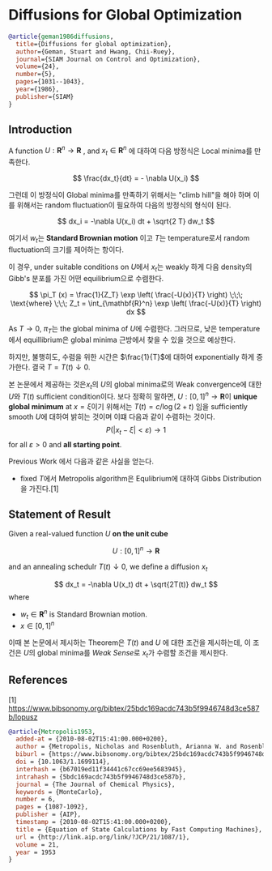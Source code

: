 Diffusions for Global Optimization
====
~~~bibtex
@article{geman1986diffusions,
  title={Diffusions for global optimization},
  author={Geman, Stuart and Hwang, Chii-Ruey},
  journal={SIAM Journal on Control and Optimization},
  volume={24},
  number={5},
  pages={1031--1043},
  year={1986},
  publisher={SIAM}
}
~~~

## Introduction 

A function $U : \mathbf{R}^n \rightarrow \mathbf{R}$ , and $x_t \in \mathbf{R}^n$ 에 대하여 다음 방정식은 Local minima를 만족한다.

$$
\frac{dx_t}{dt} = - \nabla U(x_i)
$$

그런데 이 방정식이 Global minima를 만족하기 위해서는 "climb hill"을 해야 하며 이를 위해서는 random fluctuation이 필요하여 다음의 방정식의 형식이 된다.

$$
dx_i = -\nabla U(x_i) dt + \sqrt{2 T} dw_t
$$

여기서 $w_t$는 **Standard Brownian motion** 이고 $T$는 temperature로서 random fluctuation의 크기를 제어하는 항이다. 

이 경우, under suitable conditions on $U$에서 $x_t$는 weakly 하게 다음 density의 Gibb's 분포를 가진 어떤 equilibrium으로 수렴한다.

$$
\pi_T (x) = \frac{1}{Z_T} \exp \left( \frac{-U(x)}{T} \right) \;\;\; \text{where} \;\;\; Z_t = \int_{\mathbf{R}^n} \exp \left( \frac{-U(x)}{T} \right) dx
$$

As $T \rightarrow 0$, $\pi_{T}$는 the global minima of $U$에 수렴한다.  그러므로, 낮은 temperature에서 equillibrium은 global minima 근방에서 찾을 수 있을 것으로 예상한다. 

하지만, 불행히도, 수렴을 위한 시간은 $\frac{1}{T}$에 대하여 exponentially 하게 증가한다. 결국 $T=T(t) \downarrow 0$. 

본 논문에서 제공하는 것은$x_t$의 $U$의 global minima로의 Weak convergence에 대한  $U$와 $T(t)$ sufficient condition이다.  보다 정확히 말하면,
$U:[0,1]^n \rightarrow \mathbf{R}$이 **unique global minimum** at $x = \xi$이기 위해서는 $T(t) = c/\log(2+t)$ 임을 sufficiently smooth $U$에 대하여 밝히는 것이며 이떄 다음과 같이 수렴하는 것이다.
$$
P(| x_t - \xi | < \varepsilon) \rightarrow 1
$$
for all $\varepsilon > 0$ and **all starting point**.

Previous Work  에서 다음과 같은 사실을 얻는다.
- fixed $T$에서 Metropolis algorithm은 Equlibrium에 대하여 Gibbs Distribution을 가진다.[1]

## Statement of Result
Given a real-valued function $U$ **on the unit cube** 

$$
U : [0,1]^n \rightarrow \mathbf{R}
$$

and an annealing schedulr $T(t) \downarrow 0$, we define a diffusion $x_t$

$$
dx_t = -\nabla U(x_t) dt + \sqrt{2T(t)} dw_t
$$
where 
- $w_t \in \mathbf{R}^n$ is Standard Brownian motion. 
- $x \in [0, 1]^n$ 

이때 본 논문에서 제시하는 Theorem은 $T(t)$ and $U$ 에 대한 조건을 제시하는데, 이 조건은 $U$의 global minima를 *Weak Sense*로 $x_t$가 수렴할 조건을 제시한다. 


## References
[1] https://www.bibsonomy.org/bibtex/25bdc169acdc743b5f9946748d3ce587b/lopusz
~~~bibtex
@article{Metropolis1953,
  added-at = {2010-08-02T15:41:00.000+0200},
  author = {Metropolis, Nicholas and Rosenbluth, Arianna W. and Rosenbluth, Marshall N. and Teller, Augusta H. and Teller, Edward},
  biburl = {https://www.bibsonomy.org/bibtex/25bdc169acdc743b5f9946748d3ce587b/lopusz},
  doi = {10.1063/1.1699114},
  interhash = {b67019ed11f34441c67cc69ee5683945},
  intrahash = {5bdc169acdc743b5f9946748d3ce587b},
  journal = {The Journal of Chemical Physics},
  keywords = {MonteCarlo},
  number = 6,
  pages = {1087-1092},
  publisher = {AIP},
  timestamp = {2010-08-02T15:41:00.000+0200},
  title = {Equation of State Calculations by Fast Computing Machines},
  url = {http://link.aip.org/link/?JCP/21/1087/1},
  volume = 21,
  year = 1953
}
~~~




